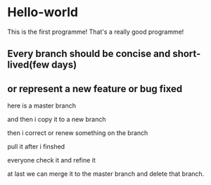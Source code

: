 # Hello-world
This is the first programme!
That's a really good programme!


## Every branch should be concise and short-lived(few days)

## or represent a new feature or bug fixed

here is a master branch

and then i copy it to a new branch

then i correct or renew something on the branch

pull it after i finshed 

everyone check it and refine it

at last we can merge it to the master branch and delete that branch.




